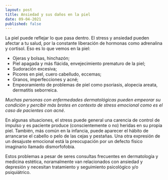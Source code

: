 ```yaml
---
layout: post
title: Ansiedad y sus daños en la piel
date: 09-04-2021
published: false
---
```

La piel puede reflejar lo que pasa dentro. El stress y ansiedad pueden afectar a tu salud, por la constante liberación de hormonas como adrenalina y cortisol. Eso es lo que vemos en la piel:

* Ojeras y bolsas, hinchazón;
* Piel apagada y más flácida, envejecimiento prematuro de la piel;
* Sudoración excesiva;
* Picores en piel, cuero cabelludo, eccemas;
* Granos, imperfecciones y acné;
* Empeoramiento de problemas de piel como psoriasis, alopecia areata, dermatitis seborreica.

*Muchas personas con enfermedades dermatológicas pueden empeorar su condición y percibir más brotes en contexto de stress emocional como es el caso de pacientes con acné*.

En algunas situaciones, el stress puede general una carencia de control de impulso y es paciente produce (conscientemente o no) heridas en su propia piel. También, más común en la infancia, puede aparecer el hábito de arrancarse el cabello o pelo de las cejas y pestañas. Una otra expresión de un desajuste emocional está la preocupación por un defecto físico imaginario llamado dismorfofobia. 

Estos problemas a pesar de seres consultas frecuentes en dermatología y medicina estética, noramalmente van relacionados con ansiedad y depresión y necesitan tratamiento y seguimiento psicológico y/o psiquiátrico.
